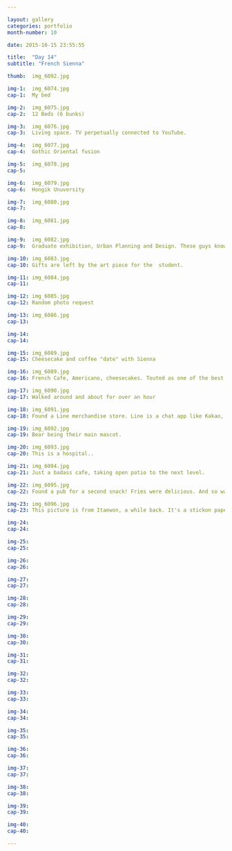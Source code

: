 ```yaml
---

layout: gallery
categories: portfolio
month-number: 10

date: 2015-10-15 23:55:55

title:  "Day 14"
subtitle: "French Sienna"

thumb:	img_6092.jpg

img-1:	img_6074.jpg
cap-1:	My bed

img-2:	img_6075.jpg
cap-2:	12 Beds (6 bunks)

img-3:	img_6076.jpg
cap-3: 	Living space. TV perpetually connected to YouTube.

img-4:	img_6077.jpg
cap-4:	Gothic Oriental fusion

img-5:	img_6078.jpg
cap-5:	

img-6:	img_6079.jpg
cap-6:	Hongik Unuversity

img-7:	img_6080.jpg
cap-7:	

img-8:	img_6081.jpg
cap-8:	

img-9:	img_6082.jpg
cap-9:	Graduate exhibition, Urban Planning and Design. These guys know their shit.

img-10:	img_6083.jpg
cap-10:	Gifts are left by the art piece for the  student. 

img-11:	img_6084.jpg
cap-11:	

img-12:	img_6085.jpg
cap-12:	Random photo request 

img-13:	img_6086.jpg
cap-13:	

img-14:
cap-14:	

img-15:	img_6089.jpg
cap-15:	Cheesecake and coffee "date" with Sienna

img-16:	img_6089.jpg
cap-16:	French Cafe, Americano, cheesecakes. Touted as one of the best. And no doubt. It was Ma Shi Seyo.

img-17:	img_6090.jpg
cap-17:	Walked around and about for over an hour

img-18:	img_6091.jpg
cap-18:	Found a Line merchandise store. Line is a chat app like Kakao, but merely a competitor. 

img-19:	img_6092.jpg
cap-19:	Bear being their main mascot.

img-20:	img_6093.jpg
cap-20:	This is a hospital.. 

img-21:	img_6094.jpg
cap-21:	Just a badass cafe, taking open patio to the next level.

img-22:	img_6095.jpg
cap-22:	Found a pub for a second snack! Fries were delicious. And so was the Max beer. Was like a white Guinness. The foam was, anyway. Taught Sienna lots of French. She's dope.

img-23:	img_6096.jpg
cap-23:	This picture is from Itaewon, a while back. It's a stickon paper. Awesome art.

img-24:	
cap-24:	

img-25:	
cap-25:	

img-26:	
cap-26:	

img-27:	
cap-27:	

img-28:	
cap-28:	

img-29:	
cap-29:	

img-30:	
cap-30:	

img-31:	
cap-31:	

img-32:	
cap-32:	

img-33:	
cap-33:	

img-34:	
cap-34:	

img-35:	
cap-35:	

img-36:	
cap-36:	

img-37:	
cap-37:	

img-38:	
cap-38:	

img-39:	
cap-39:	

img-40:	
cap-40:	

---
```



